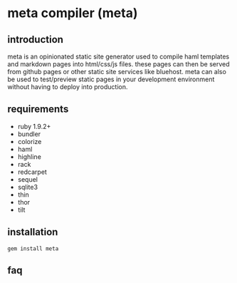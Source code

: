 # meta compiler (meta)

## introduction
meta is an opinionated static site generator used to compile haml templates
and markdown pages into html/css/js files.  these pages can then be served
from github pages or other static site services like bluehost.  meta can also
be used to test/preview static pages in your development environment without
having to deploy into production.

## requirements
* ruby 1.9.2+
* bundler
* colorize
* haml
* highline
* rack
* redcarpet
* sequel
* sqlite3
* thin
* thor
* tilt

## installation
```gem install meta```

## faq

